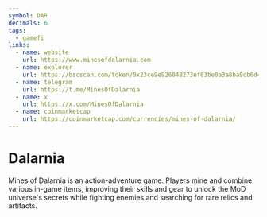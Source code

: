 ```yaml
---
symbol: DAR
decimals: 6
tags:
  - gamefi
links:
  - name: website
    url: https://www.minesofdalarnia.com
  - name: explorer
    url: https://bscscan.com/token/0x23ce9e926048273ef83be0a3a8ba9cb6d45cd978
  - name: telegram
    url: https://t.me/MinesOfDalarnia
  - name: x
    url: https://x.com/MinesOfDalarnia
  - name: coinmarketcap
    url: https://coinmarketcap.com/currencies/mines-of-dalarnia/
---
```


# Dalarnia

Mines of Dalarnia is an action-adventure game. Players mine and combine various in-game items, improving their skills and gear to unlock the MoD universe's secrets while fighting enemies and searching for rare relics and artifacts.
